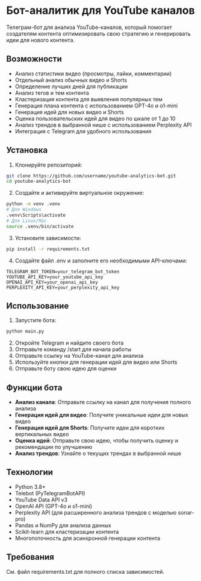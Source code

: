 # Бот-аналитик для YouTube каналов

Телеграм-бот для анализа YouTube-каналов, который помогает создателям контента оптимизировать свою стратегию и генерировать идеи для нового контента.

## Возможности

- Анализ статистики видео (просмотры, лайки, комментарии)
- Отдельный анализ обычных видео и Shorts
- Определение лучших дней для публикации
- Анализ тегов и тем контента
- Кластеризация контента для выявления популярных тем
- Генерация плана контента с использованием GPT-4o и o1-mini
- Генерация идей для новых видео и Shorts
- Оценка пользовательских идей для видео по шкале от 1 до 10
- Анализ трендов в выбранной нише с использованием Perplexity API
- Интеграция с Telegram для удобного использования

## Установка

1. Клонируйте репозиторий:
```bash
git clone https://github.com/username/youtube-analytics-bot.git
cd youtube-analytics-bot
```

2. Создайте и активируйте виртуальное окружение:
```bash
python -m venv .venv
# Для Windows
.venv\Scripts\activate
# Для Linux/Mac
source .venv/bin/activate
```

3. Установите зависимости:
```bash
pip install -r requirements.txt
```

4. Создайте файл .env и заполните его необходимыми API-ключами:
```
TELEGRAM_BOT_TOKEN=your_telegram_bot_token
YOUTUBE_API_KEY=your_youtube_api_key
OPENAI_API_KEY=your_openai_api_key
PERPLEXITY_API_KEY=your_perplexity_api_key
```

## Использование

1. Запустите бота:
```bash
python main.py
```

2. Откройте Telegram и найдите своего бота
3. Отправьте команду /start для начала работы
4. Отправьте ссылку на YouTube-канал для анализа
5. Используйте кнопки для генерации идей для видео или Shorts
6. Отправьте боту свою идею для оценки

## Функции бота

- **Анализ канала**: Отправьте ссылку на канал для получения полного анализа
- **Генерация идей для видео**: Получите уникальные идеи для новых видео
- **Генерация идей для Shorts**: Получите идеи для коротких вертикальных видео
- **Оценка идей**: Отправьте свою идею, чтобы получить оценку и рекомендации по улучшению
- **Анализ трендов**: Узнайте о текущих трендах в выбранной нише

## Технологии

- Python 3.8+
- Telebot (PyTelegramBotAPI)
- YouTube Data API v3
- OpenAI API (GPT-4o и o1-mini)
- Perplexity API (для расширенного анализа трендов с моделью sonar-pro)
- Pandas и NumPy для анализа данных
- Scikit-learn для кластеризации контента
- Многопоточность для асинхронной генерации контента

## Требования

См. файл requirements.txt для полного списка зависимостей. 